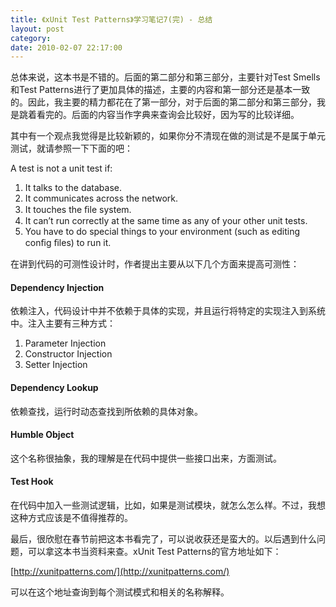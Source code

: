 ```yaml
---
title: 《xUnit Test Patterns》学习笔记7(完) - 总结
layout: post
category: 
date: 2010-02-07 22:17:00
---
```


总体来说，这本书是不错的。后面的第二部分和第三部分，主要针对Test Smells和Test Patterns进行了更加具体的描述，主要的内容和第一部分还是基本一致的。因此，我主要的精力都花在了第一部分，对于后面的第二部分和第三部分，我是跳着看完的。后面的内容当作字典来查询会比较好，因为写的比较详细。

其中有一个观点我觉得是比较新颖的，如果你分不清现在做的测试是不是属于单元测试，就请参照一下下面的吧：

A test is not a unit test if: 

1.  It talks to the database.
2.  It communicates across the network.
3.  It touches the ﬁle system.
4.  It can&#8217;t run correctly at the same time as any of your other unit tests.
5.  You have to do special things to your environment (such as editing conﬁg ﬁles) to run it.  

在讲到代码的可测性设计时，作者提出主要从以下几个方面来提高可测性：

#### Dependency Injection

依赖注入，代码设计中并不依赖于具体的实现，并且运行将特定的实现注入到系统中。注入主要有三种方式：

1.  Parameter Injection
2.  Constructor Injection
3.  Setter Injection  

#### Dependency Lookup

依赖查找，运行时动态查找到所依赖的具体对象。

#### Humble Object

这个名称很抽象，我的理解是在代码中提供一些接口出来，方面测试。

#### Test Hook

在代码中加入一些测试逻辑，比如，如果是测试模块，就怎么怎么样。不过，我想这种方式应该是不值得推荐的。

最后，很欣慰在春节前把这本书看完了，可以说收获还是蛮大的。以后遇到什么问题，可以拿这本书当资料来查。xUnit Test Patterns的官方地址如下：
  
[http://xunitpatterns.com/](http://xunitpatterns.com/)

可以在这个地址查询到每个测试模式和相关的名称解释。&nbsp;